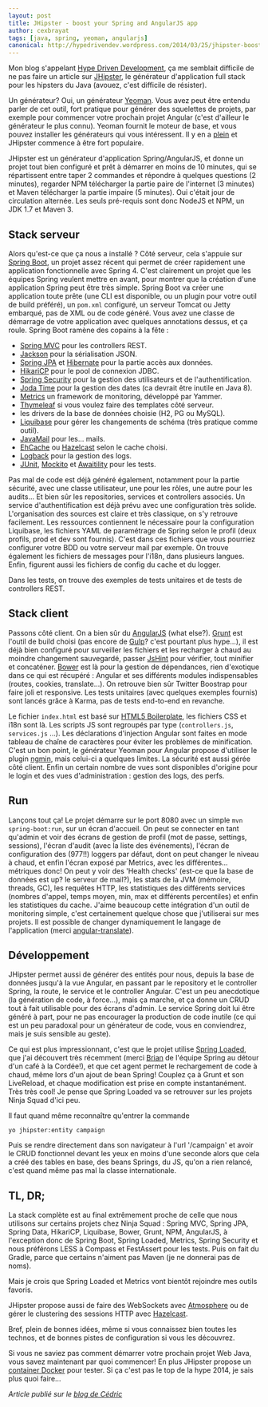 ```yaml
---
layout: post
title: JHipster - boost your Spring and AngularJS app
author: cexbrayat
tags: [java, spring, yeoman, angularjs]
canonical: http://hypedrivendev.wordpress.com/2014/03/25/jhipster-boost-your-spring-and-angularjs-app/
---
```


Mon blog s'appelant [Hype Driven Development](http://hypedrivendev.wordpress.com), ça me semblait difficile
de ne pas faire un article sur [JHipster](http://jhipster.github.io/), le générateur d'application full stack pour
les hipsters du Java (avouez, c'est difficile de résister).

Un générateur? Oui, un générateur [Yeoman](http://yeoman.io/). Vous avez peut être entendu parler
de cet outil, fort pratique pour générer des squelettes de projets,
par exemple pour commencer votre prochain projet Angular (c'est d'ailleur le générateur le plus connu).
Yeoman fournit le moteur de base, et vous pouvez installer les générateurs qui vous intéressent.
Il y en a [plein](http://yeoman.io/community-generators.html) et JHipster commence à être fort populaire.

JHipster est un générateur d'application Spring/AngularJS, et donne un projet tout bien
configuré et prêt à démarrer en moins de 10 minutes,
qui se répartissent entre taper 2 commandes et répondre à quelques questions (2 minutes),
regarder NPM télécharger la partie paire de l'internet (3 minutes) et Maven télécharger la partie impaire (5 minutes).
Oui c'était jour de circulation alternée.
Les seuls pré-requis sont donc NodeJS et NPM, un JDK 1.7 et Maven 3.

## Stack serveur

Alors qu'est-ce que ça nous a installé ?
Côté serveur, cela s'appuie sur [Spring Boot](http://projects.spring.io/spring-boot/), un projet assez récent
qui permet de créer rapidement une application fonctionnelle avec Spring 4.
C'est clairement un projet que les équipes Spring veulent mettre en avant, pour montrer
que la création d'une application Spring peut être très simple. Spring Boot va créer une application toute prête
(une CLI est disponible, ou un plugin pour votre outil de build préféré), un `pom.xml` configuré, un serveur Tomcat ou Jetty embarqué,
pas de XML ou de code généré. Vous avez une classe de démarrage de votre application
avec quelques annotations dessus, et ça roule. Spring Boot ramène des copains à la fête :
- [Spring MVC](http://projects.spring.io/spring-framework/) pour les controllers REST.
- [Jackson](https://github.com/FasterXML/jackson) pour la sérialisation JSON.
- [Spring JPA](http://projects.spring.io/spring-framework/) et [Hibernate](http://hibernate.org/) pour la partie accès aux données.
- [HikariCP](http://brettwooldridge.github.io/HikariCP/) pour le pool de connexion JDBC.
- [Spring Security](http://projects.spring.io/spring-security/) pour la gestion des utilisateurs et de l'authentification.
- [Joda Time](http://www.joda.org/joda-time/) pour la gestion des dates (ca devrait être inutile en Java 8).
- [Metrics](http://metrics.codahale.com/) un framework de monitoring, développé par Yammer.
- [Thymeleaf](http://www.thymeleaf.org/) si vous voulez faire des templates côté serveur.
- les drivers de la base de données choisie (H2, PG ou MySQL).
- [Liquibase](http://www.liquibase.org/) pour gérer les changements de schéma (très pratique comme outil).
- [JavaMail](https://javamail.java.net/nonav/docs/api/) pour les... mails.
- [EhCache](http://ehcache.org/) ou [Hazelcast](http://www.hazelcast.com/) selon le cache choisi.
- [Logback](http://logback.qos.ch/) pour la gestion des logs.
- [JUnit](http://junit.org/), [Mockito](https://github.com/mockito/mockito) et
[Awaitility](https://code.google.com/p/awaitility/) pour les tests.

Pas mal de code est déjà généré également, notamment pour la partie sécurité,
avec une classe utilisateur, une pour les rôles, une autre pour les audits...
Et bien sûr les repositories, services et controllers associés.
Un service d'authentification est déjà prévu avec une configuration très solide.
L'organisation des sources est claire et très classique, on s'y retrouve facilement.
Les ressources contiennent le nécessaire pour la configuration Liquibase, les fichiers
YAML de paramétrage de Spring selon le profil (deux profils, prod et dev sont fournis).
C'est dans ces fichiers que vous pourriez configurer votre BDD ou votre serveur mail par exemple.
On trouve également les fichiers de messages pour l'i18n, dans plusieurs langues.
Enfin, figurent aussi les fichiers de config du cache et du logger.

Dans les tests, on trouve des exemples de tests unitaires et de tests de controllers REST.

## Stack client

Passons côté client. On a bien sûr du [AngularJS](http://angularjs.org/) (what else?).
[Grunt](http://gruntjs.com/) est l'outil de build choisi (pas encore de [Gulp](http://gulpjs.com/)? c'est pourtant plus hype...), il est déjà bien configuré
pour surveiller les fichiers et les recharger à chaud au moindre changement sauvegardé, passer [JsHint](http://www.jshint.com/) pour vérifier,
tout minifier et concaténer. [Bower](http://bower.io/) est là pour la gestion de dépendances, rien d'exotique dans ce qui est récupéré :
Angular et ses différents modules indispensables (routes, cookies, translate...). On retrouve bien sûr Twitter Boostrap
pour faire joli et responsive. Les tests unitaires (avec quelques exemples fournis) sont lancés grâce à Karma,
pas de tests end-to-end en revanche.

Le fichier `index.html` est basé sur [HTML5 Boilerplate](http://html5boilerplate.com/), les fichiers CSS et i18n sont là.
Les scripts JS sont regroupés par type (`controllers.js`, `services.js` ...).
Les déclarations d'injection Angular sont faites en mode tableau de chaîne de caractères pour éviter les problèmes de minification.
C'est un bon point, le générateur Yeoman pour Angular propose d'utiliser le plugin [ngmin](https://github.com/btford/ngmin), mais celui-ci a quelques limites.
La sécurité est aussi gérée côté client. Enfin un certain nombre de vues sont disponibles d'origine pour le login et des vues
d'administration : gestion des logs, des perfs.

## Run

Lançons tout ça!
Le projet démarre sur le port 8080 avec un simple `mvn spring-boot:run`, sur un écran d'accueil. On peut se connecter en tant qu'admin
et voir des écrans de gestion de profil (mot de passe, settings, sessions), l'écran d'audit (avec la liste des événements), l'écran de configuration des (977!!) loggers par défaut,
dont on peut changer le niveau à chaud, et enfin l'écran exposé par Metrics, avec les différentes... métriques donc!
On peut y voir des 'Health checks' (est-ce que la base de données est up? le serveur de mail?), les stats de la JVM
(mémoire, threads, GC), les requêtes HTTP, les statistiques des différents services (nombres d'appel, temps moyen, min, max et différents percentiles)
et enfin les statistiques du cache. J'aime beaucoup cette intégration d'un outil de monitoring simple, c'est certainement
quelque chose que j'utiliserai sur mes projets.
Il est possible de changer dynamiquement le langage de l'application (merci [angular-translate](http://angular-translate.github.io/)).

## Développement

JHipster permet aussi de générer des entités pour nous,
depuis la base de données jusqu'à la vue Angular, en passant par le repository et le controller Spring,
la route, le service et le controller Angular. C'est un peu anecdotique (la génération de code, à force...), mais ça marche, et ça
donne un CRUD tout à fait utilisable pour des écrans d'admin. Le service Spring doit lui être généré à part, pour
ne pas encourager la production de code inutile (ce qui est un peu paradoxal pour un générateur de code, vous en conviendrez, mais
  je suis sensible au geste).

Ce qui est plus impressionnant, c'est que le projet utilise [Spring Loaded](https://github.com/spring-projects/spring-loaded), que j'ai découvert très récemment
(merci [Brian](https://twitter.com/brianclozel) de l'équipe Spring au détour d'un café à la Cordée!), et que cet agent permet le rechargement de code à chaud, même
lors d'un ajout de bean Spring! Couplez ça à Grunt et son LiveReload, et chaque modification est prise en compte
instantanément. Très très cool! Je pense que Spring Loaded va se retrouver sur les projets Ninja Squad d'ici peu.

Il faut quand même reconnaître qu'entrer la commande

    yo jhipster:entity campaign

Puis se rendre directement dans son navigateur à l'url '/campaign' et avoir le CRUD fonctionnel devant les yeux
en moins d'une seconde alors que cela a créé des tables en base, des beans Springs, du JS, qu'on a rien relancé,
c'est quand même pas mal la classe internationale.


## TL, DR;

La stack complète est au final extrêmement proche de celle que nous utilisons
sur certains projets chez Ninja Squad : Spring MVC, Spring JPA, Spring Data,
HikariCP, Liquibase, Bower, Grunt, NPM, AngularJS, à l'exception donc
de Spring Boot, Spring Loaded, Metrics, Spring Security et nous préférons LESS à Compass et FestAssert pour les tests.
Puis on fait du Gradle, parce que certains n'aiment pas Maven (je ne donnerai pas de noms).

Mais je crois que Spring Loaded et Metrics vont bientôt rejoindre mes outils favoris.

JHipster propose aussi de faire des WebSockets avec [Atmosphere](https://github.com/Atmosphere/atmosphere) ou
de gérer le clustering des sessions HTTP avec [Hazelcast](http://www.hazelcast.com/).

Bref, plein de bonnes idées, même si vous connaissez bien toutes les technos, et de bonnes pistes de configuration
si vous les découvrez.

Si vous ne saviez pas comment démarrer votre prochain projet Web Java, vous savez maintenant par quoi commencer!
En plus JHipster propose un [container Docker](https://github.com/jhipster/jhipster-docker) pour tester. Si ça c'est pas le top
de la hype 2014, je sais plus quoi faire...

_Article publié sur le [blog de Cédric](http://hypedrivendev.wordpress.com/2014/03/25/jhipster-boost-your-spring-and-angularjs-app/ "Article original sur le blog de Cédric Exbrayat")_
